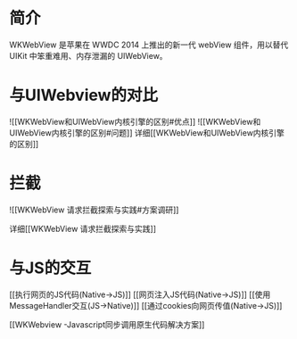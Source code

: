 # 简介
WKWebView 是苹果在 WWDC 2014 上推出的新一代 webView 组件，用以替代 UIKit 中笨重难用、内存泄漏的 UIWebView。

# 与UIWebview的对比
![[WKWebView和UIWebView内核引擎的区别#优点]]
![[WKWebView和UIWebView内核引擎的区别#问题]]
详细[[WKWebView和UIWebView内核引擎的区别]]

# 拦截
![[WKWebView 请求拦截探索与实践#方案调研]]


详细[[WKWebView 请求拦截探索与实践]]

# 与JS的交互
[[执行网页的JS代码(Native->JS)]]
[[网页注入JS代码(Native->JS)]]
[[使用MessageHandler交互(JS->Native)]]
[[通过cookies向网页传值(Native->JS)]]

[[WKWebview -Javascript同步调用原生代码解决方案]]